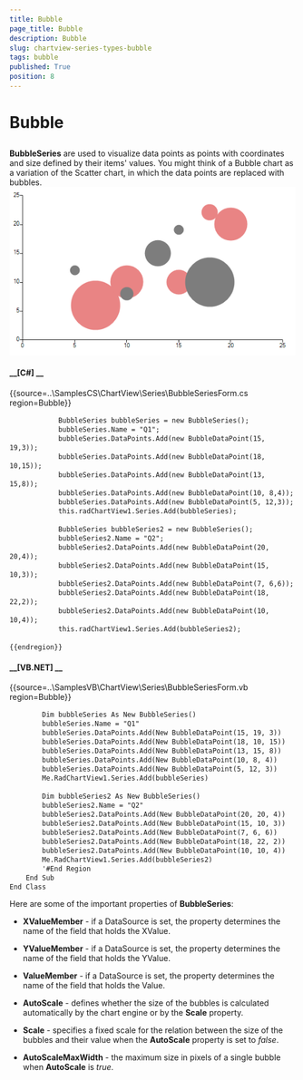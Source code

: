 ```yaml
---
title: Bubble
page_title: Bubble
description: Bubble
slug: chartview-series-types-bubble
tags: bubble
published: True
position: 8
---
```


# Bubble



## 

__BubbleSeries__ are used to visualize data points as points with coordinates and size defined by their items' values.
        You might think of a Bubble chart as a variation of the Scatter chart, in which the data points are replaced with bubbles. ![chartview-series-types-bubble 001](images/chartview-series-types-bubble001.png)

#### __[C#] __

{{source=..\SamplesCS\ChartView\Series\BubbleSeriesForm.cs region=Bubble}}
	            
	            BubbleSeries bubbleSeries = new BubbleSeries();
	            bubbleSeries.Name = "Q1";
	            bubbleSeries.DataPoints.Add(new BubbleDataPoint(15, 19,3));
	            bubbleSeries.DataPoints.Add(new BubbleDataPoint(18, 10,15));
	            bubbleSeries.DataPoints.Add(new BubbleDataPoint(13, 15,8));
	            bubbleSeries.DataPoints.Add(new BubbleDataPoint(10, 8,4));
	            bubbleSeries.DataPoints.Add(new BubbleDataPoint(5, 12,3)); 
	            this.radChartView1.Series.Add(bubbleSeries);
	            
	            BubbleSeries bubbleSeries2 = new BubbleSeries();
	            bubbleSeries2.Name = "Q2";
	            bubbleSeries2.DataPoints.Add(new BubbleDataPoint(20, 20,4));
	            bubbleSeries2.DataPoints.Add(new BubbleDataPoint(15, 10,3));
	            bubbleSeries2.DataPoints.Add(new BubbleDataPoint(7, 6,6));
	            bubbleSeries2.DataPoints.Add(new BubbleDataPoint(18, 22,2));
	            bubbleSeries2.DataPoints.Add(new BubbleDataPoint(10, 10,4));
	            this.radChartView1.Series.Add(bubbleSeries2);
	            
	{{endregion}}



#### __[VB.NET] __

{{source=..\SamplesVB\ChartView\Series\BubbleSeriesForm.vb region=Bubble}}
	
	        Dim bubbleSeries As New BubbleSeries()
	        bubbleSeries.Name = "Q1"
	        bubbleSeries.DataPoints.Add(New BubbleDataPoint(15, 19, 3))
	        bubbleSeries.DataPoints.Add(New BubbleDataPoint(18, 10, 15))
	        bubbleSeries.DataPoints.Add(New BubbleDataPoint(13, 15, 8))
	        bubbleSeries.DataPoints.Add(New BubbleDataPoint(10, 8, 4))
	        bubbleSeries.DataPoints.Add(New BubbleDataPoint(5, 12, 3))
	        Me.RadChartView1.Series.Add(bubbleSeries)
	
	        Dim bubbleSeries2 As New BubbleSeries()
	        bubbleSeries2.Name = "Q2"
	        bubbleSeries2.DataPoints.Add(New BubbleDataPoint(20, 20, 4))
	        bubbleSeries2.DataPoints.Add(New BubbleDataPoint(15, 10, 3))
	        bubbleSeries2.DataPoints.Add(New BubbleDataPoint(7, 6, 6))
	        bubbleSeries2.DataPoints.Add(New BubbleDataPoint(18, 22, 2))
	        bubbleSeries2.DataPoints.Add(New BubbleDataPoint(10, 10, 4))
	        Me.RadChartView1.Series.Add(bubbleSeries2)
	        '#End Region
	    End Sub
	End Class



Here are some of the important properties of __BubbleSeries__:

* __XValueMember__ - if a DataSource is set, the property determines the name of the field that holds the XValue.
            

* __YValueMember__ - if a DataSource is set, the property determines the name of the field that holds the YValue.
            

* __ValueMember__ - if a DataSource is set, the property determines the name of the field that holds the Value.
            

* __AutoScale__ - defines whether the size of the bubbles is calculated automatically by the chart engine or by the __Scale__ property.
            

* __Scale__ - specifies a fixed scale for the relation between the size of the bubbles and their value when the __AutoScale__ property is set to *false*.
            

* __AutoScaleMaxWidth__ - the maximum size in pixels of a single bubble when __AutoScale__ is *true*.
            
